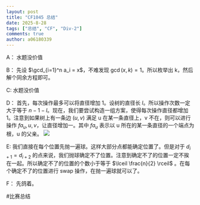```yaml
---
layout: post
title: "CF1045 总结"
date: 2025-8-28
tags: ["总结", "CF", "Div-2"]
comments: true
author: a06180339
---
```


A：
水题没价值

B：
先设 $\gcd_{i=1}^n a_i = x$，不难发现 $\gcd(x,k) = 1$。所以枚举出 k，然后解个同余方程即可。

C: 
水题没价值

D：
首先，每次操作最多可以将直径增加 1。设树的直径长 $l$。所以操作次数一定大于等于 $n - 1 - l$。现在，我们要尝试构造一组方案，使得每次操作直径都增加 1。注意到如果树上有一条边 $(u,v)$ 满足 u 在某一条直径上，v 不在，则可以进行操作 $fa_u,u,v$，让直径增加一。其中 $fa_u$ 表示以 u 所在的某一条直径的一个端点为根，u 的父亲。 
![](https://cdn.luogu.com.cn/upload/image_hosting/wk42m5pt.png)

E: 
我们直接在每个位置先抛一遍球。这样大部分点都能确定位置了。但是对于 $d_{i+1} = d_{i + 2}$ 的点来说，我们抛球确定不了位置。注意到确定不了的位置一定不挨在一起。所以确定不了的位置的个数小于等于 $\lceil \frac{n}{2} \rceil$ 。在每个确定不了的位置进行 swap 操作，在抛一遍球就可以了。

F：
先鸽着。

#比赛总结
